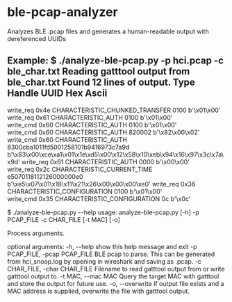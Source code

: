 # ble-pcap-analyzer
Analyzes BLE .pcap files and generates a human-readable output with dereferenced UUIDs

Example:
$ ./analyze-ble-pcap.py -p hci.pcap -c ble_char.txt 
Reading gatttool output from ble_char.txt
Found 12 lines of output.
Type      Handle  UUID                                 Hex                                        Ascii                    
-----------------------------------------------------------------------------------------------------------
write_req 0x4e    CHARACTERISTIC_CHUNKED_TRANSFER      0100                                       b'\x01\x00'              
write_req 0x61    CHARACTERISTIC_AUTH                  0100                                       b'\x01\x00'              
write_cmd 0x60    CHARACTERISTIC_AUTH                  0100                                       b'\x01\x00'              
write_cmd 0x60    CHARACTERISTIC_AUTH                  820002                                     b'\x82\x00\x02'          
write_cmd 0x60    CHARACTERISTIC_AUTH                  8300cba1011fd5001258101b9416973c7a9d       b'\x83\x00\xce\xa1\x01\x1e\xd5\x00\x12\x58\x10\xeb\x94\x16\x97\x3c\x7a\x9d'
write_req 0x61    CHARACTERISTIC_AUTH                  0000                                       b'\x00\x00'              
write_req 0x2c    CHARACTERISTIC_CURRENT_TIME          e5070118112126000000e0                     b'\xe5\x07\x01\x18\x11\x21\x26\x00\x00\x00\xe0'
write_req 0x36    CHARACTERISTIC_CONFIGURATION         0100                                       b'\x01\x00'              
write_cmd 0x35    CHARACTERISTIC_CONFIGURATION         0c                                         b'\x0c'     


$ ./analyze-ble-pcap.py --help
usage: analyze-ble-pcap.py [-h] -p PCAP_FILE -c CHAR_FILE [-t MAC] [-o]

Process arguments.

optional arguments:
  -h, --help            show this help message and exit
  -p PCAP_FILE, -pcap PCAP_FILE
                        BLE pcap to parse. This can be generated from
                        hci_snoop.log by opening in wireshark and saving as
                        .pcap.
  -c CHAR_FILE, -char CHAR_FILE
                        Filename to read gatttool output from or write
                        gatttool output to.
  -t MAC, --mac MAC     Query the target MAC with gatttool and store the
                        output for future use.
  -o, --overwrite       If output file exists and a MAC address is supplied,
                        overwrite the file with gatttool output.
